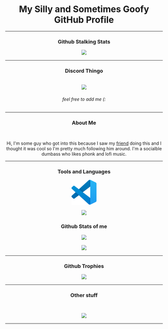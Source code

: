 <div align="center">

# My Silly and Sometimes Goofy GitHub Profile

<hr style="page-break-after: always; border-color: #98FF98;">

### Github Stalking Stats

[<img src="https://komarev.com/ghpvc/?username=SugnaXD">](https://www.youtube.com/watch?v=dQw4w9WgXcQ)

<hr style="page-break-after: always; border-color: #98FF98;">

### Discord Thingo 

</br>
<img src="https://discord.c99.nl/widget/theme-3/603554299485880331.png">

###### feel free to add me   (:
<hr style="page-break-after: always; border-color: #98FF98;">

### About Me
</br>

Hi, I'm some guy who got into this because I saw my [friend](https://github.com/Kathund) doing this and I thought it was cool so I'm pretty much following him around.
I'm a socialble dumbass who likes phonk and lofi music.
<hr style="page-break-after: always; border-color: #98FF98;">

### Tools and Languages
[<img src="https://github.com/SugnaXD/SugnaXD/blob/main/assests/icons/visual_studio_code.png?raw=true" width="80" height="80">](https://code.visualstudio.com/)

[<img src="https://github-readme-stats.vercel.app/api/top-langs/?username=anuraghazra&layout=pie">](https://en.wikipedia.org/wiki/Pie_chart)
### Github Stats of me
[<img src="https://github-readme-stats.vercel.app/api?username=SugnaXD&show_icons=true&theme=midnight-purple&hide_border=true">](https://simple.wikipedia.org/wiki/Grade_(education))

[<img src="https://github-readme-streak-stats.herokuapp.com/?user=SugnaXD&hide_border=true">](https://www.urbandictionary.com/define.php?term=Streak)
<hr style="page-break-after: always; border-color: #98FF98;">
  
### Github Trophies
[<img src="https://github-profile-trophy.vercel.app/?username=SugnaXD&theme=discord&no-frame=true&no-bg=false&margin-w=4">](https://en.wiktionary.org/wiki/trophy)

<hr style="page-break-after: always; border-color: #98FF98;">

### Other stuff
<p>
</br>

[<img src="https://spotify-github-profile.vercel.app/api/view?uid=ejfdth0l196xx1krf2ufbwim0&cover_image=true&theme=default&show_offline=false&background_color=000000&interchange=false&bar_color=98ff98&bar_color_cover=false">](https://github.com/kittinan/spotify-github-profile)

<hr style="page-break-after: always; border-color: #98FF98;">
</div>